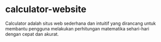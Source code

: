 # calculator-website
Calculator adalah situs web sederhana dan intuitif yang dirancang untuk membantu pengguna melakukan perhitungan matematika sehari-hari dengan cepat dan akurat. 
